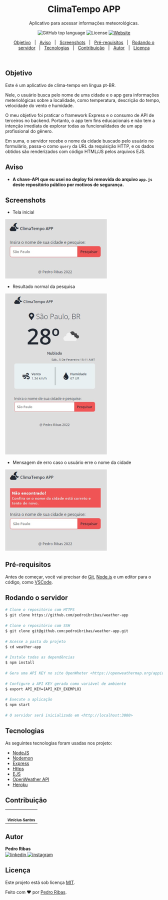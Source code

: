 <!-- Title & Description -->
<h1 align="center">ClimaTempo APP</h1>
<p align="center">Aplicativo para acessar informações meteorológicas.</p>

<!-- Badges -->
<p align="center">
  
  <img alt="GitHub top language" src="https://img.shields.io/github/languages/top/pedroibribas/weather-app?color=blue">
  
  <img alt="License" src="https://img.shields.io/github/license/pedroibribas/weather-app?style=flat-square&color=blue">
 
  <a href="https://floating-plateau-59695.herokuapp.com/">
    <img alt="Website" src="https://img.shields.io/website?style=flat-square&url=https%3A%2F%2Ffloating-plateau-59695.herokuapp.com%2F">
  </a>
  
</p>

<!-- Tabela de conteúdos -->
<p align="center">
  <a href="#objetivo">Objetivo</a> &#xa0; | &#xa0;
  <a href="#aviso">Aviso</a> &#xa0; | &#xa0;
  <a href="#screenshots">Screenshots</a> &#xa0; | &#xa0;
  <a href="#pré-requisitos">Pré-requisitos</a> &#xa0; | &#xa0;
  <a href="#rodando-o-servidor">Rodando o servidor</a> &#xa0; | &#xa0;
  <a href="#tecnologias">Tecnologias</a> &#xa0; | &#xa0;
  <a href="#contribuição">Contribuição</a> &#xa0; | &#xa0;
  <a href="#autor">Autor</a> &#xa0; | &#xa0;
  <a href="#licença">Licença</a>
</p>

<br>

## Objetivo

Este é um aplicativo de clima-tempo em língua pt-BR.  

Nele, o usuário busca pelo nome de uma cidade e o app gera informações meteriológicas sobre a localidade, como temperatura, descrição do tempo, velocidade do vento e humidade.

O meu objetivo foi praticar o framework Express e o consumo de API de terceiros no backend. Portanto, o app tem fins educacionais e não tem a intenção imediata de explorar todas as funcionalidades de um app profissional do gênero.

Em suma, o servidor recebe o nome da cidade buscado pelo usuário no formulário, passa-o como `query` da URL da requisição HTTP, e os dados obtidos são renderizados com código HTML/JS pelos arquivos EJS.

## Aviso

- **A chave-API que eu usei no deploy foi removida do arquivo `app.js` deste repositório público por motivos de segurança.**

## Screenshots

- Tela inicial
<img width="325px" src="./assets/github/screenshots/ss-initial-screen.jpg">

- Resultado normal da pesquisa
<img width="325px" src="./assets/github/screenshots/ss-success.jpg">

- Mensagem de erro caso o usuário erre o nome da cidade
<img width="325px" src="./assets/github/screenshots/ss-error.jpg">

## Pré-requisitos

Antes de começar, você vai precisar de [Git](https://git-scm.com), [Node.js](https://nodejs.org/en/) e um editor para o código, como [VSCode](https://code.visualstudio.com/).

## Rodando o servidor

```bash
# Clone o repositório com HTTPS
$ git clone https://github.com/pedroibribas/weather-app

# Clone o repositório com SSH
$ git clone git@github.com:pedroibribas/weather-app.git

# Acesse a pasta do projeto
$ cd weather-app

# Instale todas as dependências
$ npm install

# Gera uma API KEY no site OpenWheter <https://openweathermap.org/appid>

# Configure a API KEY gerada como variável de ambiente
$ export API_KEY={API_KEY_EXEMPLO}

# Execute a aplicação
$ npm start

# O servidor será inicializado em <http://localhost:3000>
```

## Tecnologias

As seguintes tecnologias foram usadas nos projeto:

- [NodeJS](https://nodejs.org/en/)
- [Nodemon](https://nodemon.io/)
- [Express](https://expressjs.com/)
- [Https](https://nodejs.org/api/https.html)
- [EJS](https://ejs.co/)
- [OpenWeather API](https://openweathermap.org/)
- [Heroku](https://www.heroku.com/platform)

## Contribuição

<table>
  <tr>
    <td align="center">
      <a href="https://github.com/viniciussbpc" target="_blank">
        <img style="border-radius: 50%;" src="https://avatars.githubusercontent.com/u/43794537?v=4" width="100px;" alt=""/>
        <br />
        <sub><b>Vinícius Santos</b></sub>
      </a>
    </td>
  </tr>
</table>

## Autor
**Pedro Ribas**  
<a href="https://linkedin.com/in/pedroibribas/" target="_blank">
  <img align="center" src="https://img.shields.io/badge/-pedroibribas-blue?style=flat&logo=linkedin" alt="linkedin"/>
</a>
<a href="https://instagram.com/pedroivo.ribas/" target="_blank">
  <img align="center" src="https://img.shields.io/badge/-pedroibribas-%23E4405F?style=flat&logo=instagram&logoColor=white" alt="instagram"/>
</a>


## Licença

Este projeto está sob licença [MIT](LICENSE).

Feito com :heart: por <a href="https://github.com/pedroibribas" target="_blank">Pedro Ribas</a>.
